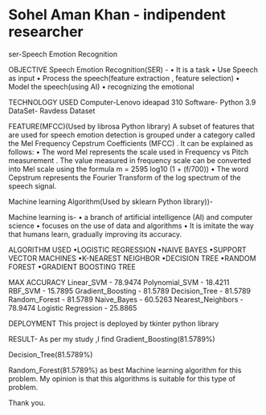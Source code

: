 # Sohel Aman Khan - indipendent researcher
ser-Speech Emotion Recognition
 
OBJECTIVE
Speech Emotion Recognition(SER) -
• It is a task
• Use Speech as input
• Process the speech(feature extraction , 
feature selection)
• Model the speech(using AI)
• recognizing the emotional

TECHNOLOGY USED
Computer-Lenovo ideapad 310
Software- Python 3.9
DataSet- Ravdess Dataset

FEATURE(MFCC)(Used by librosa Python library)
A subset of features that are used for speech emotion detection is grouped under 
a category called the Mel Frequency Cepstrum Coefficients (MFCC) . It can be 
explained as follows:
• The word Mel represents the scale used in Frequency vs Pitch measurement . 
The value measured in frequency scale can be converted into Mel scale using 
the formula m = 2595 log10 (1 + (f/700))
• The word Cepstrum represents the Fourier Transform of the log spectrum of 
the speech signal.

Machine learning Algorithm(Used by sklearn Python library))-

Machine learning is-
• a branch of artificial intelligence (AI) and computer science
• focuses on the use of data and algorithms 
• It is imitate the way that humans learn, gradually improving 
its accuracy.

ALGORITHM USED
•LOGISTIC REGRESSION
•NAIVE BAYES
•SUPPORT VECTOR MACHINES
•K-NEAREST NEIGHBOR
•DECISION TREE
•RANDOM FOREST
•GRADIENT BOOSTING TREE

MAX ACCURACY
Linear_SVM - 78.9474
Polynomial_SVM - 18.4211
RBF_SVM - 15.7895
Gradient_Boosting - 81.5789
Decision_Tree - 81.5789
Random_Forest - 81.5789
Naive_Bayes - 60.5263
Nearest_Neighbors - 78.9474
Logistic Regression - 25.8865

DEPLOYMENT
This project is deployed by tkinter python library

RESULT-
As per my study ,I find Gradient_Boosting(81.5789%)

Decision_Tree(81.5789%)

Random_Forest(81.5789%) as best Machine learning algorithm for this problem.
 My opinion is that this algorithms is suitable for this type of problem.

Thank you.



